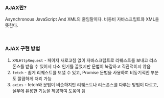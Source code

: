 ### AJAX란?

Asynchronous JavaScript And XML의 줄임말이다.
비동비 자바스크립트와 XML을 뜻한다.

<br>

### AJAX 구현 방법

1. `XMLHttpRequest` - 페이지 새로고침 없이 자바스크립트로 리퀘스트를 보내고 리스폰스를 받을 수 있어서 다소 인기를 끌었지만 문법이 복잡하고 직관적이지 않음
2. `fetch` - 쉽게 리퀘스트를 보낼 수 있고, Promise 문법을 사용하여 비동기적인 부분도 깔끔하게 처리 가능
3. `axios` - fetch와 문법이 비슷하지만 리퀘스트나 리스폰스를 다루는 방법이 다르고, 실무에 유용한 기능을 제공하여 도움이 됨